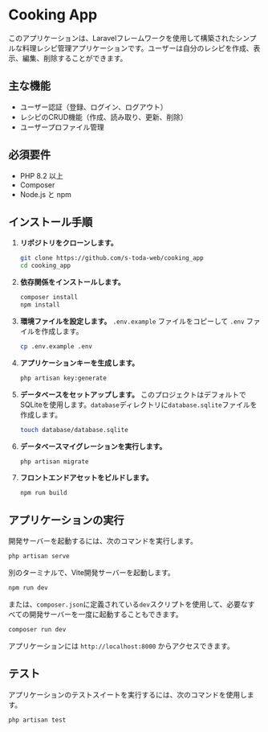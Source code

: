 # Cooking App

このアプリケーションは、Laravelフレームワークを使用して構築されたシンプルな料理レシピ管理アプリケーションです。ユーザーは自分のレシピを作成、表示、編集、削除することができます。

## 主な機能

- ユーザー認証（登録、ログイン、ログアウト）
- レシピのCRUD機能（作成、読み取り、更新、削除）
- ユーザープロファイル管理

## 必須要件

- PHP 8.2 以上
- Composer
- Node.js と npm

## インストール手順

1.  **リポジトリをクローンします。**
    ```bash
    git clone https://github.com/s-toda-web/cooking_app
    cd cooking_app
    ```

2.  **依存関係をインストールします。**
    ```bash
    composer install
    npm install
    ```

3.  **環境ファイルを設定します。**
    `.env.example` ファイルをコピーして `.env` ファイルを作成します。
    ```bash
    cp .env.example .env
    ```

4.  **アプリケーションキーを生成します。**
    ```bash
    php artisan key:generate
    ```

5.  **データベースをセットアップします。**
    このプロジェクトはデフォルトでSQLiteを使用します。`database`ディレクトリに`database.sqlite`ファイルを作成します。
    ```bash
    touch database/database.sqlite
    ```

6.  **データベースマイグレーションを実行します。**
    ```bash
    php artisan migrate
    ```

7.  **フロントエンドアセットをビルドします。**
    ```bash
    npm run build
    ```

## アプリケーションの実行

開発サーバーを起動するには、次のコマンドを実行します。

```bash
php artisan serve
```

別のターミナルで、Vite開発サーバーを起動します。

```bash
npm run dev
```

または、`composer.json`に定義されている`dev`スクリプトを使用して、必要なすべての開発サーバーを一度に起動することもできます。

```bash
composer run dev
```

アプリケーションには `http://localhost:8000` からアクセスできます。

## テスト

アプリケーションのテストスイートを実行するには、次のコマンドを使用します。

```bash
php artisan test
```
